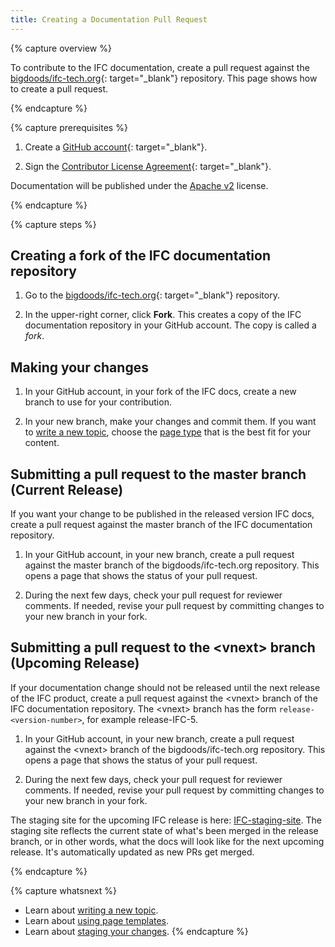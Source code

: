 ```yaml
---
title: Creating a Documentation Pull Request
---
```


{% capture overview %}

To contribute to the IFC documentation, create a pull request against the
[bigdoods/ifc-tech.org](https://github.com/bigdoods/ifc-tech.org){: target="_blank"}
repository. This page shows how to create a pull request.

{% endcapture %}

{% capture prerequisites %}

1. Create a [GitHub account](https://github.com){: target="_blank"}.

1. Sign the
[Contributor License Agreement](https://www.google.fr/webhp?sourceid=chrome-instant&ion=1&espv=2&ie=UTF-8#q=buildingsmart+contributor+licence+agreement){: target="_blank"}.

Documentation will be published under the [Apache v2](https://github.com/bigdoods/bigdoods.github.com/blob/master/LICENSE) license.

{% endcapture %}

{% capture steps %}

## Creating a fork of the IFC documentation repository

1. Go to the
[bigdoods/ifc-tech.org](https://github.com/bigdoods/ifc-tech.org){: target="_blank"}
repository.

1. In the upper-right corner, click **Fork**. This creates a copy of the
IFC documentation repository in your GitHub account. The copy
is called a *fork*.

## Making your changes

1. In your GitHub account, in your fork of the IFC docs, create
a new branch to use for your contribution.

1. In your new branch, make your changes and commit them. If you want to
[write a new topic](/docs/contribute/write-new-topic/),
choose the
[page type](/docs/contribute/page-templates/)
that is the best fit for your content.

## Submitting a pull request to the master branch (Current Release)

If you want your change to be published in the released version IFC docs,
create a pull request against the master branch of the IFC
documentation repository.

1. In your GitHub account, in your new branch, create a pull request
against the master branch of the bigdoods/ifc-tech.org
repository. This opens a page that shows the status of your pull request.

1. During the next few days, check your pull request for reviewer comments.
If needed, revise your pull request by committing changes to your
new branch in your fork.

## Submitting a pull request to the &lt;vnext&gt; branch (Upcoming Release)

If your documentation change should not be released until the next release of
the IFC product, create a pull request against the &lt;vnext&gt; branch
of the IFC documentation repository. The &lt;vnext&gt; branch has the
form `release-<version-number>`, for example release-IFC-5.

1. In your GitHub account, in your new branch, create a pull request
against the &lt;vnext&gt; branch of the bigdoods/ifc-tech.org
repository. This opens a page that shows the status of your pull request.

1. During the next few days, check your pull request for reviewer comments.
If needed, revise your pull request by committing changes to your
new branch in your fork.

The staging site for the upcoming IFC release is here:
[IFC-staging-site](http://in-pipeline.).
The staging site reflects the current state of what's been merged in the
release branch, or in other words, what the docs will look like for the
next upcoming release. It's automatically updated as new PRs get merged.

{% endcapture %}

{% capture whatsnext %}
* Learn about [writing a new topic](/docs/contribute/write-new-topic).
* Learn about [using page templates](/docs/contribute/page-templates/).
* Learn about [staging your changes](/docs/contribute/stage-documentation-changes).
{% endcapture %}
